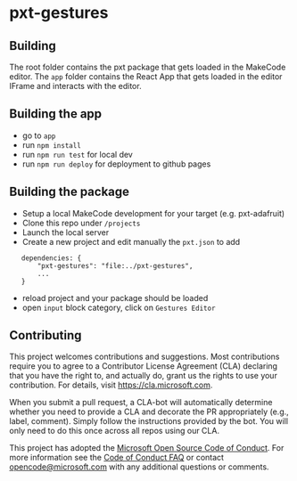 
# pxt-gestures

## Building

The root folder contains the pxt package that gets loaded in the MakeCode editor.
The ``app`` folder contains the React App that gets loaded in the editor IFrame and interacts with the editor.

## Building the app

* go to ``app``
* run ``npm install``
* run ``npm run test`` for local dev
* run ``npm run deploy`` for deployment to github pages

## Building the package

* Setup a local MakeCode development for  your target (e.g. pxt-adafruit)
* Clone this repo under ``/projects``
* Launch the local server
* Create a new project and edit manually the ``pxt.json`` to add

```
   dependencies: {
       "pxt-gestures": "file:../pxt-gestures",
       ...
   }
```
* reload project and your package should be loaded
* open ``input`` block category, click on ``Gestures Editor``

## Contributing

This project welcomes contributions and suggestions.  Most contributions require you to agree to a
Contributor License Agreement (CLA) declaring that you have the right to, and actually do, grant us
the rights to use your contribution. For details, visit https://cla.microsoft.com.

When you submit a pull request, a CLA-bot will automatically determine whether you need to provide
a CLA and decorate the PR appropriately (e.g., label, comment). Simply follow the instructions
provided by the bot. You will only need to do this once across all repos using our CLA.

This project has adopted the [Microsoft Open Source Code of Conduct](https://opensource.microsoft.com/codeofconduct/).
For more information see the [Code of Conduct FAQ](https://opensource.microsoft.com/codeofconduct/faq/) or
contact [opencode@microsoft.com](mailto:opencode@microsoft.com) with any additional questions or comments.
